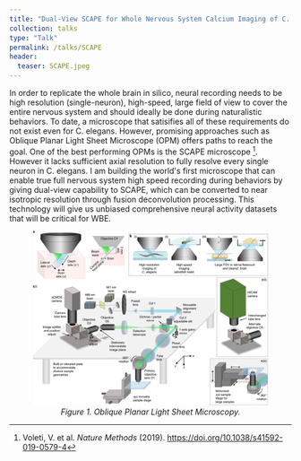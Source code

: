 ```yaml
---
title: "Dual-View SCAPE for Whole Nervous System Calcium Imaging of C. elegans during Free Behaviors"
collection: talks
type: "Talk"
permalink: /talks/SCAPE
header:
  teaser: SCAPE.jpeg
---
```


In order to replicate the whole brain in silico, neural recording needs to be high resolution (single-neuron), high-speed, large field of view to cover the entire nervous system and should ideally be done during naturalistic behaviors. To date, a microscope that satisifies all of these requirements do not exist even for C. elegans. However, promising approaches such as Oblique Planar Light Sheet Microscope (OPM) offers paths to reach the goal. One of the best performing OPMs is the SCAPE microscope [^1]. However it lacks sufficient axial resolution to fully resolve every single neuron in C. elegans. I am building the world's first microscope that can enable true full nervous system high speed recording during behaviors by giving dual-view capability to SCAPE, which can be converted to near isotropic resolution through fusion deconvolution processing. This technology will give us unbiased comprehensive neural activity datasets that will be critical for WBE. 


<p align="center">
  <img src="/images/scape.jpeg" alt="SCAPE" width="420">
  <br>
  <em>Figure 1. Oblique Planar Light Sheet Microscopy.</em>
</p>

[^1]: Voleti, V. et al. *Nature Methods* (2019). https://doi.org/10.1038/s41592-019-0579-4

